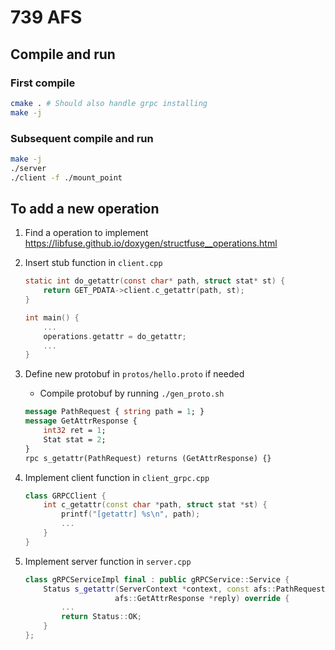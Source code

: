 # 739 AFS
## Compile and run
### First compile
```bash
cmake . # Should also handle grpc installing
make -j
```
### Subsequent compile and run
```bash
make -j
./server
./client -f ./mount_point
```

## To add a new operation
1. Find a operation to implement https://libfuse.github.io/doxygen/structfuse__operations.html
2. Insert stub function in `client.cpp`
    ```c
    static int do_getattr(const char* path, struct stat* st) {
        return GET_PDATA->client.c_getattr(path, st);
    }

    int main() {
        ...
        operations.getattr = do_getattr;
        ...
    }
    ```
3. Define new protobuf in `protos/hello.proto` if needed
    - Compile protobuf by running `./gen_proto.sh`
    ```protobuf
    message PathRequest { string path = 1; }
    message GetAttrResponse {
        int32 ret = 1;
        Stat stat = 2;
    }
    rpc s_getattr(PathRequest) returns (GetAttrResponse) {}
    ```

4. Implement client function in `client_grpc.cpp`
    ```cpp
    class GRPCClient {
        int c_getattr(const char *path, struct stat *st) {
            printf("[getattr] %s\n", path);
            ...
        }
    }
    ```
5. Implement server function in `server.cpp`
    ```cpp
    class gRPCServiceImpl final : public gRPCService::Service {
        Status s_getattr(ServerContext *context, const afs::PathRequest *req,
                        afs::GetAttrResponse *reply) override {
            ...
            return Status::OK;
        }
    };
    ```
